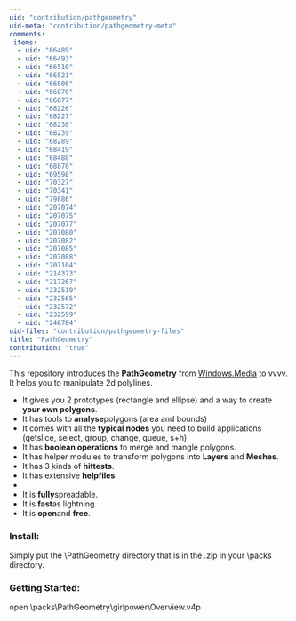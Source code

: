 ```yaml
---
uid: "contribution/pathgeometry"
uid-meta: "contribution/pathgeometry-meta"
comments: 
 items: 
  - uid: "66489"
  - uid: "66493"
  - uid: "66510"
  - uid: "66521"
  - uid: "66806"
  - uid: "66870"
  - uid: "66877"
  - uid: "68226"
  - uid: "68227"
  - uid: "68230"
  - uid: "68239"
  - uid: "68289"
  - uid: "68419"
  - uid: "68488"
  - uid: "68870"
  - uid: "69598"
  - uid: "70327"
  - uid: "70341"
  - uid: "79886"
  - uid: "207074"
  - uid: "207075"
  - uid: "207077"
  - uid: "207080"
  - uid: "207082"
  - uid: "207085"
  - uid: "207088"
  - uid: "207104"
  - uid: "214373"
  - uid: "217267"
  - uid: "232519"
  - uid: "232565"
  - uid: "232572"
  - uid: "232599"
  - uid: "248784"
uid-files: "contribution/pathgeometry-files"
title: "PathGeometry"
contribution: "true"
---
```


This repository introduces the **PathGeometry** from [Windows.Media](https://msdn.microsoft.com/en-us/library/system.windows.media.pathgeometry(v=vs.110).aspx) to vvvv. It helps you to manipulate 2d polylines.

* It gives you 2 prototypes (rectangle and ellipse) and a way to create **your own polygons**.
* It has tools to **analyse**polygons (area and bounds)
* It comes with all the **typical nodes** you need to build applications (getslice, select, group, change, queue, s+h)
* It has **boolean operations** to merge and mangle polygons.
* It has helper modules to transform polygons into **Layers** and **Meshes**.
* It has 3 kinds of **hittests**.
* It has extensive **helpfiles**.
* 
* It is **fully**spreadable.
* It is **fast**as lightning.
* It is **open**and **free**.

### Install:
Simply put the \PathGeometry directory that is in the .zip in your \packs directory. 

### Getting Started:
open
 \packs\PathGeometry\girlpower\Overview.v4p
